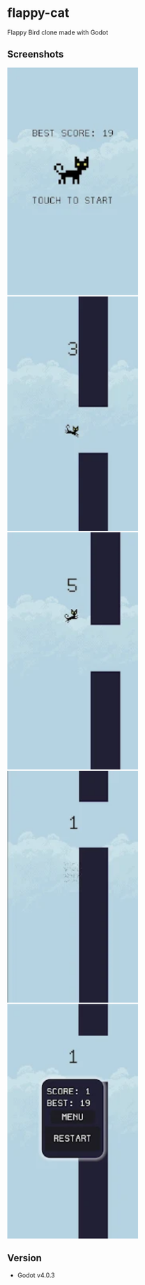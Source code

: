 # flappy-cat
Flappy Bird clone made with Godot

## Screenshots
<img src="Flappy Cat/screenshots/ss0.png" width=300>          <img src="Flappy Cat/screenshots/ss1.png" width=300>          <img src="Flappy Cat/screenshots/ss2.png" width=300>          <img src="Flappy Cat/screenshots/ss3.png" width=300>          <img src="Flappy Cat/screenshots/ss4.png" width=300>

## Version
- Godot v4.0.3
